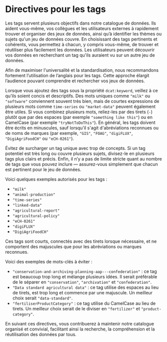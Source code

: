 # Directives pour les tags

Les tags servent plusieurs objectifs dans notre catalogue de données.
Ils aident vous-même, vos collègues et les utilisateurs externes à rapidement trouver et organiser des jeux de données, ainsi qu’à identifier les thèmes ou sujets qu'un jeu de données couvre.
En choisissant des tags pertinents et cohérents, vous permettez à chacun, y compris vous-même, de trouver et réutiliser plus facilement les données.
Les utilisateurs peuvent découvrir vos données en recherchant un tag qu'ils auraient vu sur un autre jeu de données.

Afin de maximiser l'universalité et la standardisation, nous recommandons fortement l’utilisation de l’anglais pour les tags.
Cette approche élargit l’audience pouvant comprendre et rechercher vos jeux de données.

Lorsque vous ajoutez des tags sous la propriété `dcat:keyword`, veillez à ce qu’ils soient concis et descriptifs.
Des mots uniques comme `"milk"` ou `"software"` conviennent souvent très bien, mais de courtes expressions de plusieurs mots comme `time-series` ou `"market-data"` peuvent également être utiles.
Si vous combinez plusieurs mots, reliez-les par des tirets (`-`) plutôt que par des espaces (par exemple `"something like this"`) ou en CamelCase (par exemple `"tryNotToDoThis"`).
En général, les tags doivent être écrits en minuscules, sauf lorsqu'il s'agit d'abréviations reconnues ou de noms de marques (par exemple, `"GIS"`, `"FOAG"`, `"digiFLUX"`, `"DigiAgriFoodCH"` ou `"eCH-0261"`).

Évitez de surcharger un tag unique avec trop de concepts.
Si un tag potentiel est très long ou couvre plusieurs sujets, divisez-le en plusieurs tags plus clairs et précis.
Enfin, il n’y a pas de limite stricte quant au nombre de tags que vous pouvez inclure — assurez-vous simplement que chacun est pertinent pour le jeu de données.

Voici quelques exemples autorisés pour les tags :

- `"milk"`
- `"animal-production"`
- `"time-series"`
- `"linked-data"`
- `"agricultural-report"`
- `"agricultural-policy"`
- `"eCH-0261"`
- `"digiFLUX"`
- `"DigiAgriFoodCH"`

Ces tags sont courts, connectés avec des tirets lorsque nécessaire, et ne comportent des majuscules que pour les abréviations ou marques reconnues.

Voici des exemples de mots-clés à éviter :

- `"conservation-and-archiving-planning-aap---confederation"` : ce tag est beaucoup trop long et mélange plusieurs idées. Il serait préférable de le séparer en `"conservation"`, `"archivation"` et `"confederation"`.
- `"Data standard agricultural data"` : ce tag utilise des espaces au lieu de tirets, est trop long et commence par une majuscule. Un meilleur choix serait `"data-standard"`.
- `"fertiliserProductCategory"` : ce tag utilise du CamelCase au lieu de tirets. Un meilleur choix serait de le diviser en `"fertilizer"` et `"product-category"`.

En suivant ces directives, vous contribuerez à maintenir notre catalogue organisé et convivial, facilitant ainsi la recherche, la compréhension et la réutilisation des données par tous.
